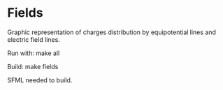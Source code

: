 # Fields
Graphic representation of charges distribution by equipotential lines and electric field lines.

Run with:
  make all


Build:
  make fields

SFML needed to build.

